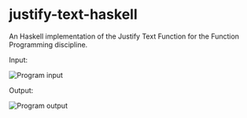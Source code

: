 # justify-text-haskell

An Haskell implementation of the Justify Text Function for the Function Programming discipline.

Input:

![Program input](https://i.imgur.com/ZyXibso.png)

Output:

![Program output](https://i.imgur.com/WNX03ds.png)
